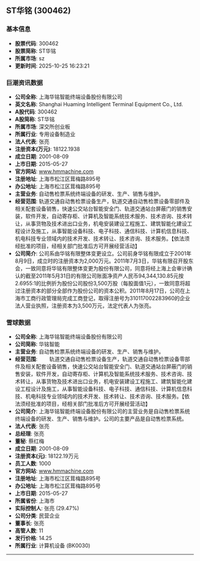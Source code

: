 ## ST华铭 (300462)

### 基本信息

- **股票代码**: 300462
- **股票简称**: ST华铭
- **所属市场**: sz
- **更新时间**: 2025-10-25 16:23:21

### 巨潮资讯数据

- **公司全称**: 上海华铭智能终端设备股份有限公司
- **英文名称**: Shanghai Huaming Intelligent Terminal Equipment Co., Ltd.
- **A股代码**: 300462
- **A股简称**: ST华铭
- **所属市场**: 深交所创业板
- **所属行业**: 专用设备制造业
- **法人代表**: 张亮
- **注册资本(万元)**: 18122.1938
- **成立日期**: 2001-08-09
- **上市日期**: 2015-05-27
- **官方网站**: www.hmmachine.com
- **注册地址**: 上海市松江区茸梅路895号
- **办公地址**: 上海市松江区茸梅路895号
- **主营业务**: 自动售检票系统终端设备的研发、生产、销售与维护。
- **经营范围**: 轨道交通自动售检票设备生产，轨道交通自动售检票设备零部件及相关配套设备销售，快速公交站台智能安全门、轨道交通站台屏蔽门的销售安装，软件开发，自动寄存柜、计算机及智能系统技术服务、技术咨询、技术转让，从事货物及技术进出口业务，机电安装建设工程施工、建筑智能化建设工程设计及施工，从事智能设备科技、电子科技、通信科技、计算机信息科技、机电科技专业领域内的技术开发、技术转让、技术咨询、技术服务。【依法须经批准的项目，经相关部门批准后方可开展经营活动】
- **公司简介**: 公司系由华铭有限整体变更设立。公司前身华铭有限成立于2001年8月9日，成立时的注册资本为2,000万元。2011年7月3日，华铭有限召开股东会，一致同意将华铭有限整体变更为股份有限公司，同意将经上海上会审计确认的截至2011年5月31日的有限公司账面净资产人民币94,344,130.85元按2.6955:1的比例折为股份公司股份3,500万股（每股面值1元），一致同意将超过注册资本的部分全部作为股份公司的资本公积。2011年8月17日，公司在上海市工商行政管理局完成工商登记，取得注册号为310117002283960的企业法人营业执照，注册资本为3,500万元，法定代表人为张亮。

### 雪球数据

- **公司全称**: 上海华铭智能终端设备股份有限公司
- **公司简称**: 华铭智能
- **主营业务**: 自动售检票系统终端设备的研发、生产、销售与维护。
- **经营范围**: 　　轨道交通自动售检票设备生产，轨道交通自动售检票设备零部件及相关配套设备销售，快速公交站台智能安全门、轨道交通站台屏蔽门的销售安装，软件开发，自动寄存柜、计算机及智能系统技术服务、技术咨询、技术转让，从事货物及技术进出口业务，机电安装建设工程施工、建筑智能化建设工程设计及施工，从事智能设备科技、电子科技、通信科技、计算机信息科技、机电科技专业领域内的技术开发、技术转让、技术咨询、技术服务。【依法须经批准的项目，经相关部门批准后方可开展经营活动】
- **公司简介**: 上海华铭智能终端设备股份有限公司的主营业务是自动售检票系统终端设备的研发、生产、销售与维护。公司的主要产品是自动售检票系统。
- **法人代表**: 张亮
- **总经理**: 张亮
- **董秘**: 蔡红梅
- **成立日期**: 2001-08-09
- **注册资本(元)**: 18122.19万元
- **员工人数**: 1000
- **官方网站**: www.hmmachine.com
- **注册地址**: 上海市松江区茸梅路895号
- **办公地址**: 上海市松江区茸梅路895号
- **上市日期**: 2015-05-27
- **所属省份**: 上海市
- **实际控制人**: 张亮 (29.47%)
- **公司分类**: 民营企业
- **董事长**: 张亮
- **高管人数**: 11
- **发行价格**: 14.25
- **所属行业**: 计算机设备 (BK0030)

---